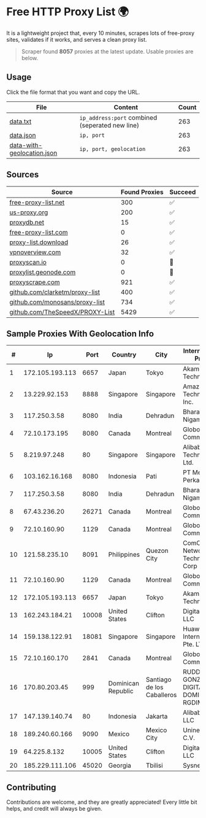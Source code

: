 
# Free HTTP Proxy List 🌍

It is a lightweight project that, every 10 minutes, scrapes lots of free-proxy sites, validates if it works, and serves a clean proxy list.


> Scraper found **8057** proxies at the latest update. Usable proxies are below.

## Usage

Click the file format that you want and copy the URL.


|File|Content|Count|
|----|-------|-----|
|[data.txt](https://raw.githubusercontent.com/themiralay/Proxy-List-World/master/data.txt)|`ip_address:port` combined (seperated new line)|263|
|[data.json](https://raw.githubusercontent.com/themiralay/Proxy-List-World/master/data.json)|`ip, port`|263|
|[data-with-geolocation.json](https://raw.githubusercontent.com/themiralay/Proxy-List-World/master/data-with-geolocation.json)|`ip, port, geolocation`|263|

## Sources

|Source|Found Proxies|Succeed|
|------|-------------|-------|
|[free-proxy-list.net](https://free-proxy-list.net)|300|✅|
|[us-proxy.org](https://www.us-proxy.org)|200|✅|
|[proxydb.net](http://proxydb.net)|15|✅|
|[free-proxy-list.com](https://free-proxy-list.com/?page=&port=&type%5B%5D=http&type%5B%5D=https&up_time=0&search=Search)|0|✅|
|[proxy-list.download](https://www.proxy-list.download/HTTP)|26|✅|
|[vpnoverview.com](https://vpnoverview.com/privacy/anonymous-browsing/free-proxy-servers)|32|✅|
|[proxyscan.io](https://www.proxyscan.io)|0|🚫|
|[proxylist.geonode.com](https://proxylist.geonode.com/api/proxy-list?limit=300&page=1&sort_by=lastChecked&sort_type=desc&protocols=http,https)|0|🚫|
|[proxyscrape.com](https://api.proxyscrape.com/v2/?request=displayproxies&protocol=http&timeout=10000&country=all&ssl=all&anonymity=all)|921|✅|
|[github.com/clarketm/proxy-list](https://raw.githubusercontent.com/clarketm/proxy-list/master/proxy-list-raw.txt)|400|✅|
|[github.com/monosans/proxy-list](https://raw.githubusercontent.com/monosans/proxy-list/main/proxies/http.txt)|734|✅|
|[github.com/TheSpeedX/PROXY-List](https://raw.githubusercontent.com/TheSpeedX/PROXY-List/master/http.txt)|5429|✅|


## Sample Proxies With Geolocation Info

|#|Ip|Port|Country|City|Internet Service Provider|
|-|--|----|-------|----|-------------------------|
|1|172.105.193.113|6657|Japan|Tokyo|Akamai Technologies|
|2|13.229.92.153|8888|Singapore|Singapore|Amazon Technologies Inc.|
|3|117.250.3.58|8080|India|Dehradun|Bharat Sanchar Nigam Ltd|
|4|72.10.173.195|8080|Canada|Montreal|GloboTech Communications|
|5|8.219.97.248|80|Singapore|Singapore|Alibaba (US) Technology Co., Ltd.|
|6|103.162.16.168|8080|Indonesia|Pati|PT Mega Data Perkasa|
|7|117.250.3.58|8080|India|Dehradun|Bharat Sanchar Nigam Ltd|
|8|67.43.236.20|26271|Canada|Montreal|GloboTech Communications|
|9|72.10.160.90|1129|Canada|Montreal|GloboTech Communications|
|10|121.58.235.10|8091|Philippines|Quezon City|ComClark Network & Technology Corp|
|11|72.10.160.90|1129|Canada|Montreal|GloboTech Communications|
|12|172.105.193.113|6657|Japan|Tokyo|Akamai Technologies|
|13|162.243.184.21|10008|United States|Clifton|DigitalOcean, LLC|
|14|159.138.122.91|18081|Singapore|Singapore|Huawei International Pte. LTD|
|15|72.10.160.170|2841|Canada|Montreal|GloboTech Communications|
|16|170.80.203.45|999|Dominican Republic|Santiago de los Caballeros|RUDDY GONZALEZ DIGITAL MEDIA DOMINICANA, RGDIMAX, S.R.L|
|17|147.139.140.74|80|Indonesia|Jakarta|Alibaba.com LLC|
|18|189.240.60.166|9090|Mexico|Mexico City|Uninet S.A. de C.V.|
|19|64.225.8.132|10005|United States|Clifton|DigitalOcean, LLC|
|20|185.229.111.106|45020|Georgia|Tbilisi|Sysnet LLC|



## Contributing

Contributions are welcome, and they are greatly appreciated! Every
little bit helps, and credit will always be given.

